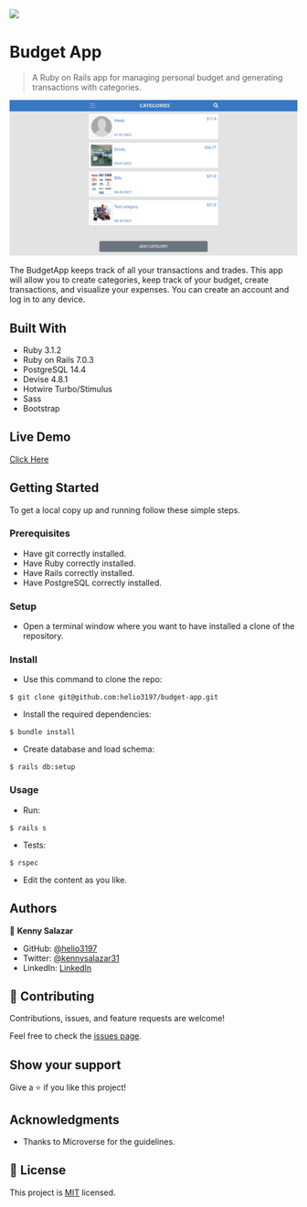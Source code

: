 ![](https://img.shields.io/badge/Microverse-blueviolet)

# Budget App

> A Ruby on Rails app for managing personal budget and generating transactions with categories.

![screenshot](./screenshot.png)

The BudgetApp keeps track of all your transactions and trades. This app will allow you to create categories, keep track of your budget, create transactions, and visualize your expenses. You can create an account and log in to any device.

## Built With

- Ruby 3.1.2
- Ruby on Rails 7.0.3
- PostgreSQL 14.4
- Devise 4.8.1
- Hotwire Turbo/Stimulus
- Sass
- Bootstrap

## Live Demo

[Click Here](https://budget-app-helio.herokuapp.com/)

## Getting Started

To get a local copy up and running follow these simple steps.

### Prerequisites

- Have git correctly installed.
- Have Ruby correctly installed.
- Have Rails correctly installed.
- Have PostgreSQL correctly installed.

### Setup

- Open a terminal window where you want to have installed a clone of the repository.

### Install

- Use this command to clone the repo:
```
$ git clone git@github.com:helio3197/budget-app.git
```
- Install the required dependencies:
```
$ bundle install
```
- Create database and load schema:
```
$ rails db:setup
```
### Usage

- Run:
```
$ rails s
```

- Tests:
```
$ rspec
```

- Edit the content as you like.


## Authors

👤 **Kenny Salazar**

- GitHub: [@helio3197](https://github.com/helio3197)
- Twitter: [@kennysalazar31](https://twitter.com/kennysalazar31)
- LinkedIn: [LinkedIn](https://linkedin.com/in/kenny-salazar-1a1687110)


## 🤝 Contributing

Contributions, issues, and feature requests are welcome!

Feel free to check the [issues page](../../issues/).

## Show your support

Give a ⭐️ if you like this project!

## Acknowledgments

- Thanks to Microverse for the guidelines.


## 📝 License

This project is [MIT](./LICENSE) licensed.
